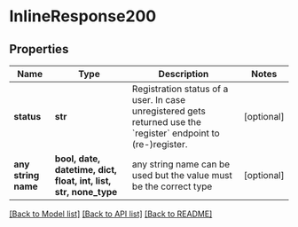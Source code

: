 # InlineResponse200


## Properties
Name | Type | Description | Notes
------------ | ------------- | ------------- | -------------
**status** | **str** | Registration status of a user. In case unregistered gets returned use the &#x60;register&#x60; endpoint to (re-)register. | [optional] 
**any string name** | **bool, date, datetime, dict, float, int, list, str, none_type** | any string name can be used but the value must be the correct type | [optional]

[[Back to Model list]](../README.md#documentation-for-models) [[Back to API list]](../README.md#documentation-for-api-endpoints) [[Back to README]](../README.md)


